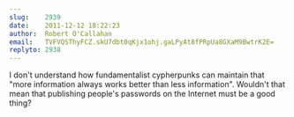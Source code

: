 ```yaml
---
slug:    2939
date:    2011-12-12 18:22:23
author:  Robert O'Callahan
email:   TVFVQSThyFCZ.skU7dbt0qKjx1ohj.gaLPyAt8fPRpUa8GXaM9BwtrK2E=
replyto: 2938
---
```


I don't understand how fundamentalist cypherpunks can maintain that
"more information always works better than less information". Wouldn't
that mean that publishing people's passwords on the Internet must be a
good thing?
